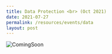 ```yaml
---
title: Data Protection <br> (Oct 2021)
date: 2021-07-27
permalink: /resources/events/data
layout: post
---
```

![ComingSoon](/images/banners-and-logos/Website%20Event%20Placeholder.png)